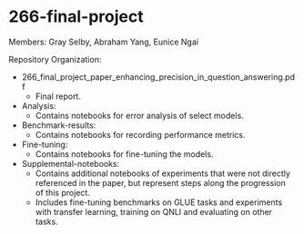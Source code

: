 # 266-final-project

Members: Gray Selby, Abraham Yang, Eunice Ngai

Repository Organization:
 - 266_final_project_paper_enhancing_precision_in_question_answering.pdf
	- Final report.
 - Analysis:
	- Contains notebooks for error analysis of select models.
 - Benchmark-results:
	- Contains notebooks for recording performance metrics.
 - Fine-tuning:
	- Contains notebooks for fine-tuning the models.
 - Supplemental-notebooks:
	- Contains additional notebooks of experiments that were not directly referenced in the paper, but represent steps along the progression of this project.
	- Includes fine-tuning benchmarks on GLUE tasks and experiments with transfer learning, training on QNLI and evaluating on other tasks.